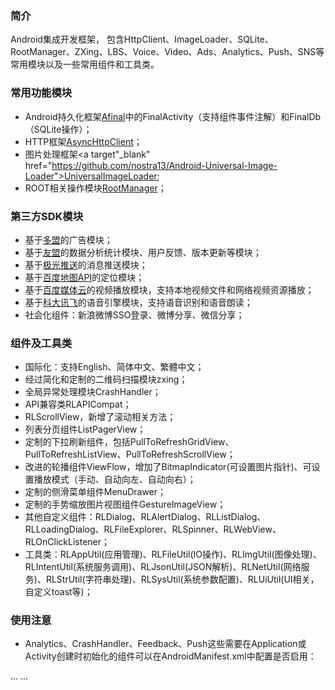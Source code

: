 ### 简介
Android集成开发框架， 包含HttpClient、ImageLoader、SQLite、RootManager、ZXing、LBS、Voice、Video、Ads、Analytics、Push、SNS等常用模块以及一些常用组件和工具类。<BR/>


### 常用功能模块
* Android持久化框架<a target="_blank" href="https://github.com/RincLiu/afinal">Afinal</a>中的FinalActivity（支持组件事件注解）和FinalDb（SQLite操作）；<BR/>
* HTTP框架<a target="_blank" href="https://github.com/loopj/android-async-http">AsyncHttpClient</a>；<BR/>
* 图片处理框架<a target"_blank" href="https://github.com/nostra13/Android-Universal-Image-Loader">UniversalImageLoader</a>;<BR/>
* ROOT相关操作模块<a target="_blank" href="https://github.com/Chrisplus/RootManager">RootManager</a>；<BR/>

### 第三方SDK模块
* 基于<a target="_blank" href="http://www.duomeng.net/developers/developers.htm">多盟</a>的广告模块；<BR/>
* 基于<a target="_blank" href="http://www.umeng.com">友盟</a>的数据分析统计模块、用户反馈、版本更新等模块；<BR/>
* 基于<a target="_blank" href="http://www.jpush.cn/">极光推送</a>的消息推送模块；<BR/>
* 基于<a target="_blank" href="http://developer.baidu.com/map/">百度地图API</a>的定位模块；<BR/>
* 基于<a target="_blank" href="http://developer.baidu.com/wiki/index.php?title=docs/cplat/media">百度媒体云</a>的视频播放模块，支持本地视频文件和网络视频资源播放；<BR/>
* 基于<a target="_blank" href="http://open.voicecloud.cn/developer.php">科大讯飞</a>的语音引擎模块，支持语音识别和语音朗读；<BR/>
* 社会化组件：新浪微博SSO登录、微博分享、微信分享；<BR/>

### 组件及工具类
* 国际化：支持English、简体中文、繁體中文；<BR/>
* 经过简化和定制的二维码扫描模块zxing；<BR/>
* 全局异常处理模块CrashHandler；<BR/>
* API兼容类RLAPICompat；<BR/>
* RLScrollView，新增了滚动相关方法；<BR/>
* 列表分页组件ListPagerView；<BR/>
* 定制的下拉刷新组件，包括PullToRefreshGridView、PullToRefreshListView、PullToRefreshScrollView；<BR/>
* 改进的轮播组件ViewFlow，增加了BitmapIndicator(可设置图片指针)、可设置播放模式（手动、自动向左、自动向右）；<BR/>
* 定制的侧滑菜单组件MenuDrawer；<BR/>
* 定制的手势缩放图片视图组件GestureImageView；<BR/>
* 其他自定义组件：RLDialog、RLAlertDialog、RLListDialog、RLLoadingDialog、RLFileExplorer、RLSpinner、RLWebView、RLOnClickListener；<BR/>
* 工具类：RLAppUtil(应用管理)、RLFileUtil(IO操作)、RLImgUtil(图像处理)、RLIntentUtil(系统服务调用)、RLJsonUtil(JSON解析)、RLNetUtil(网络服务)、RLStrUtil(字符串处理)、RLSysUtil(系统参数配置)、RLUiUtil(UI相关，自定义toast等)；<BR/>

### 使用注意
* Analytics、CrashHandler、Feedback、Push这些需要在Application或Activity创建时初始化的组件可以在AndroidManifest.xml中配置是否启用：<BR/>
    
<application>
...
  <meta-data  android:name="ENABLE_CRASH_HANDLER" android:value="true"/>
  <meta-data  android:name="ENABLE_PUSH" android:value="false"/>
  <meta-data  android:name="ENABLE_FEEDBACK" android:value="false"/>
  <meta-data  android:name="ENABLE_ANALYTICS" android:value="false"/>
...
</application>
    
